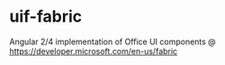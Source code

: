 # uif-fabric
Angular 2/4 implementation of Office UI components @ https://developer.microsoft.com/en-us/fabric
